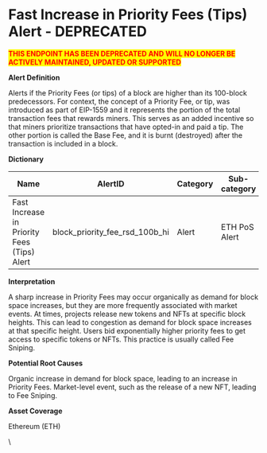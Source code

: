 # Fast Increase in Priority Fees (Tips) Alert - DEPRECATED

<mark style="color:red;">**THIS ENDPOINT HAS BEEN DEPRECATED AND WILL NO LONGER BE ACTIVELY MAINTAINED, UPDATED OR SUPPORTED**</mark>

**Alert Definition**

Alerts if the Priority Fees (or tips) of a block are higher than its 100-block predecessors. For context, the concept of a Priority Fee, or tip, was introduced as part of EIP-1559 and it represents the portion of the total transaction fees that rewards miners. This serves as an added incentive so that miners prioritize transactions that have opted-in and paid a tip. The other portion is called the Base Fee, and it is burnt (destroyed) after the transaction is included in a block.

**Dictionary**

| Name                                        | AlertID                             | Category | Sub-category  | Type | Unit | Interval |
| ------------------------------------------- | ----------------------------------- | -------- | ------------- | ---- | ---- | -------- |
| Fast Increase in Priority Fees (Tips) Alert | block\_priority\_fee\_rsd\_100b\_hi | Alert    | ETH PoS Alert | Sum  | Gas  | Ad hoc   |

**Interpretation**

A sharp increase in Priority Fees may occur organically as demand for block space increases, but they are more frequently associated with market events. At times, projects release new tokens and NFTs at specific block heights. This can lead to congestion as demand for block space increases at that specific height. Users bid exponentially higher priority fees to get access to specific tokens or NFTs. This practice is usually called Fee Sniping.

**Potential Root Causes**

Organic increase in demand for block space, leading to an increase in Priority Fees. Market-level event, such as the release of a new NFT, leading to Fee Sniping.

**Asset Coverage**

Ethereum (ETH)

\
